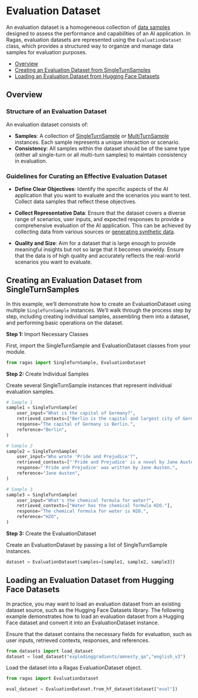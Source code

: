 # Evaluation Dataset

An evaluation dataset is a homogeneous collection of [data samples](eval_sample.md) designed to assess the performance and capabilities of an AI application. In Ragas, evaluation datasets are represented using the `EvaluationDataset` class, which provides a structured way to organize and manage data samples for evaluation purposes. 

- [Overview](#overview)
- [Creating an Evaluation Dataset from SingleTurnSamples](#creating-an-evaluation-dataset-from-singleturnsamples)
- [Loading an Evaluation Dataset from Hugging Face Datasets](#loading-an-evaluation-dataset-from-hugging-face-datasets)

## Overview

### Structure of an Evaluation Dataset

An evaluation dataset consists of:

- **Samples**: A collection of [SingleTurnSample](eval_sample.md#singleturnsample) or [MultiTurnSample](eval_sample.md#multiturnsample) instances. Each sample represents a unique interaction or scenario.
- **Consistency**: All samples within the dataset should be of the same type (either all single-turn or all multi-turn samples) to maintain consistency in evaluation.


### Guidelines for Curating an Effective Evaluation Dataset

- **Define Clear Objectives**: Identify the specific aspects of the AI application that you want to evaluate and the scenarios you want to test. Collect data samples that reflect these objectives.

- **Collect Representative Data**: Ensure that the dataset covers a diverse range of scenarios, user inputs, and expected responses to provide a comprehensive evaluation of the AI application. This can be achieved by collecting data from various sources or [generating synthetic data](./../../howtos/customizations/index.md#testset-generation).

- **Quality and Size**: Aim for a dataset that is large enough to provide meaningful insights but not so large that it becomes unwieldy. Ensure that the data is of high quality and accurately reflects the real-world scenarios you want to evaluate.


## Creating an Evaluation Dataset from SingleTurnSamples

In this example, we’ll demonstrate how to create an EvaluationDataset using multiple `SingleTurnSample` instances. We’ll walk through the process step by step, including creating individual samples, assembling them into a dataset, and performing basic operations on the dataset.


**Step 1:** Import Necessary Classes

First, import the SingleTurnSample and EvaluationDataset classes from your module.
```python
from ragas import SingleTurnSample, EvaluationDataset
```

**Step 2:** Create Individual Samples

Create several SingleTurnSample instances that represent individual evaluation samples.

```python
# Sample 1
sample1 = SingleTurnSample(
    user_input="What is the capital of Germany?",
    retrieved_contexts=["Berlin is the capital and largest city of Germany."],
    response="The capital of Germany is Berlin.",
    reference="Berlin",
)

# Sample 2
sample2 = SingleTurnSample(
    user_input="Who wrote 'Pride and Prejudice'?",
    retrieved_contexts=["'Pride and Prejudice' is a novel by Jane Austen."],
    response="'Pride and Prejudice' was written by Jane Austen.",
    reference="Jane Austen",
)

# Sample 3
sample3 = SingleTurnSample(
    user_input="What's the chemical formula for water?",
    retrieved_contexts=["Water has the chemical formula H2O."],
    response="The chemical formula for water is H2O.",
    reference="H2O",
)
```

**Step 3:** Create the EvaluationDataset

Create an EvaluationDataset by passing a list of SingleTurnSample instances.

```python
dataset = EvaluationDataset(samples=[sample1, sample2, sample3])
``` 

## Loading an Evaluation Dataset from Hugging Face Datasets

In practice, you may want to load an evaluation dataset from an existing dataset source, such as the Hugging Face Datasets library. The following example demonstrates how to load an evaluation dataset from a Hugging Face dataset and convert it into an EvaluationDataset instance.

Ensure that the dataset contains the necessary fields for evaluation, such as user inputs, retrieved contexts, responses, and references.

```python
from datasets import load_dataset
dataset = load_dataset("explodinggradients/amnesty_qa","english_v3")
```

Load the dataset into a Ragas EvaluationDataset object.

```python
from ragas import EvaluationDataset

eval_dataset = EvaluationDataset.from_hf_dataset(dataset["eval"])
```
